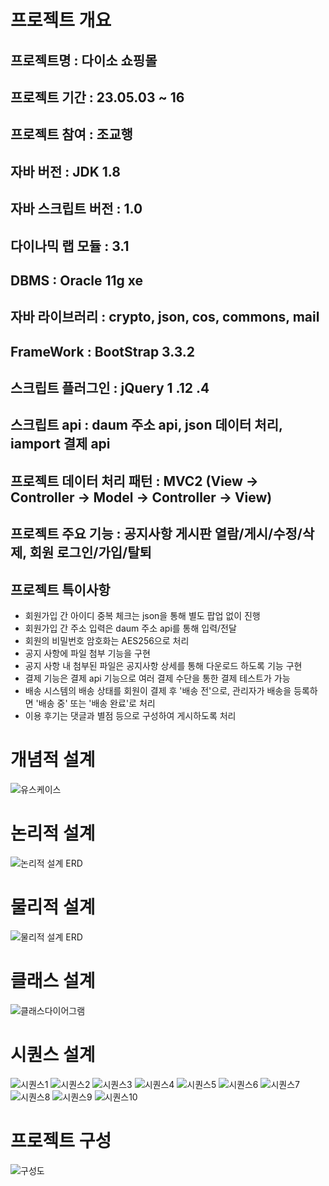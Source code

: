 # 프로젝트 개요

## 프로젝트명 : 다이소 쇼핑몰
## 프로젝트 기간 : 23.05.03 ~ 16
## 프로젝트 참여 : 조교행
## 자바 버전 : JDK 1.8
## 자바 스크립트 버전 : 1.0
## 다이나믹 랩 모듈 : 3.1
## DBMS : Oracle 11g xe
## 자바 라이브러리 : crypto, json, cos, commons, mail
## FrameWork : BootStrap 3.3.2
## 스크립트 플러그인 : jQuery 1 .12 .4
## 스크립트 api : daum 주소 api, json 데이터 처리, iamport 결제 api
## 프로젝트 데이터 처리 패턴 : MVC2 (View -> Controller -> Model -> Controller -> View)
## 프로젝트 주요 기능 : 공지사항 게시판 열람/게시/수정/삭제, 회원 로그인/가입/탈퇴
## 프로젝트 특이사항
  - 회원가입 간 아이디 중복 체크는 json을 통해 별도 팝업 없이 진행
  - 회원가입 간 주소 입력은 daum 주소 api를 통해 입력/전달
  - 회원의 비밀번호 암호화는 AES256으로 처리
  - 공지 사항에 파일 첨부 기능을 구현
  - 공지 사항 내 첨부된 파일은 공지사항 상세를 통해 다운로드 하도록 기능 구현
  - 결제 기능은 결제 api 기능으로 여러 결제 수단을 통한 결제 테스트가 가능
  - 배송 시스템의 배송 상태를 회원이 결제 후 '배송 전'으로, 관리자가 배송을 등록하면 '배송 중' 또는 '배송 완료'로 처리
  - 이용 후기는 댓글과 별점 등으로 구성하여 게시하도록 처리

# 개념적 설계
![유스케이스](/WebContent/img/usecace.JPG "usecase")

# 논리적 설계
![논리적 설계 ERD](/WebContent/img/relationchart1.JPG "relation1")

# 물리적 설계
![물리적 설계 ERD](/WebContent/img/relationchart2.JPG "relation2")

# 클래스 설계
![클래스다이어그램](/WebContent/img/classdiagram.JPG "classdiagram")

# 시퀀스 설계
![시퀀스1](/WebContent/img/sequences/sequence1.JPG "sequence1")
![시퀀스2](/WebContent/img/sequences/sequence2.JPG "sequence2")
![시퀀스3](/WebContent/img/sequences/sequence3.JPG "sequence3")
![시퀀스4](/WebContent/img/sequences/sequence4.JPG "sequence4")
![시퀀스5](/WebContent/img/sequences/sequence5.JPG "sequence5")
![시퀀스6](/WebContent/img/sequences/sequence6.JPG "sequence6")
![시퀀스7](/WebContent/img/sequences/sequence7.JPG "sequence7")
![시퀀스8](/WebContent/img/sequences/sequence8.JPG "sequence8")
![시퀀스9](/WebContent/img/sequences/sequence9.JPG "sequence9")
![시퀀스10](/WebContent/img/sequences/sequence10.JPG "sequence10")

# 프로젝트 구성
![구성도](/WebContent/img/build.JPG "구성도")